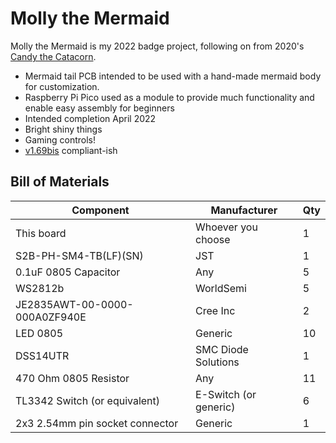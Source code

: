 # Molly the Mermaid

Molly the Mermaid is my 2022 badge project, following on from 2020's [Candy the Catacorn](https://galaxyallie.space/Candy-the-Catacorn/).

- Mermaid tail PCB intended to be used with a hand-made mermaid body for customization.
- Raspberry Pi Pico used as a module to provide much functionality and enable easy assembly for beginners
- Intended completion April 2022
- Bright shiny things
- Gaming controls!
- [v1.69bis](https://hackaday.com/2019/03/20/introducing-the-shitty-add-on-v1-69bis-standard/) compliant-ish

## Bill of Materials

| Component                               | Manufacturer                 | Qty |
|-----------------------------------------|------------------------------|-----|
| This board                              | Whoever you choose           | 1   |
| S2B-PH-SM4-TB(LF)(SN)                   | JST                          | 1   |
| 0.1uF 0805 Capacitor                    | Any                          | 5   |
| WS2812b                                 | WorldSemi                    | 5   |
| JE2835AWT-00-0000-000A0ZF940E           | Cree Inc                     | 2   |
| LED 0805                                | Generic                      | 10  |
| DSS14UTR                                | SMC Diode Solutions          | 1   |
| 470 Ohm 0805 Resistor                   | Any                          | 11  |
| TL3342 Switch (or equivalent)           | E-Switch (or generic)        | 6   |
| 2x3 2.54mm pin socket connector         | Generic                      | 1   |
